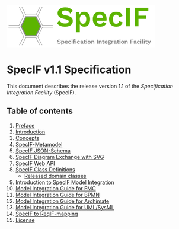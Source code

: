 ﻿![SpecIF logo](../logo/SpecIF_Logo_small.png)

# SpecIF v1.1 Specification

This document describes the release version 1.1 of the *Specification Integration Facility* (SpecIF). 

## Table of contents
1. [Preface](./00_Preface.md)
1. [Introduction](./01_Introduction.md)
1. [Concepts](./02_Concepts.md)
1. [SpecIF-Metamodel](./03_SpecIF_Metamodel.md)
1. [SpecIF JSON-Schema](./03_SpecIF_JSON-Schema.md)
1. [SpecIF Diagram Exchange with SVG](./03_SpecIF_Diagram_Exchange.md)
1. [SpecIF Web API](./05_SpecIF_Web_API.md)
1. [SpecIF Class Definitions](./04_SpecIF_Class_Definitions.md)
   * [Released domain classes](./04_SpecIF_Domain_Classes_Github.md)
1. [Introduction to SpecIF Model Integration](./06_Introduction_to_SpecIF_Model_Integration.md)
1. [Model Integration Guide for FMC](./06_SpecIF_Model_Integration_Guide_for_FMC.md)
1. [Model Integration Guide for BPMN](./06_SpecIF_Model_Integration_Guide_for_BPMN.md)
1. [Model Integration Guide for Archimate](./06_SpecIF_Model_Integration_Guide_for_Archimate.md)
1. [Model Integration Guide for UML/SysML](./06_SpecIF_Model_Integration_Guide_for_SysML.md)
1. [SpecIF to ReqIF-mapping](./08_SpecIF_ReqIF.md)
1. [License](./07_License.md)

